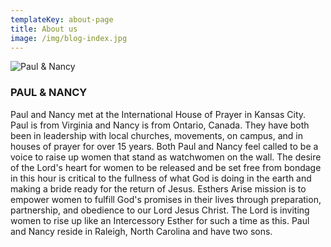 ```yaml
---
templateKey: about-page
title: About us
image: /img/blog-index.jpg
---
```

![Paul & Nancy](/img/paulandnancy.jpeg "Paul & Nancy")

### PAUL & NANCY

Paul and Nancy met at the International House of Prayer in Kansas City. Paul is from Virginia and Nancy is from Ontario, Canada. They have both been in leadership with local churches, movements, on campus, and in houses of prayer for over 15 years.   Both Paul and Nancy feel called to be a voice to raise up women that stand as watchwomen on the wall. The desire of the Lord's heart for women to be released and be set free from bondage in this hour is critical to the fullness of what God is doing in the earth and making a bride ready for the return of Jesus.   Esthers Arise mission is to empower women to fulfill God's promises in their lives through preparation, partnership, and obedience to our Lord Jesus Christ.  The Lord is inviting women to rise up like an Intercessory Esther for such a time as this.   Paul and Nancy reside in Raleigh, North Carolina and have two sons.
